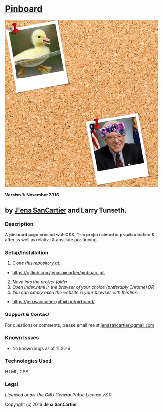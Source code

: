 # [Pinboard](https://jenasancartier.github.io/pinboard/)
![project screenshot](/img/screenshot.png)

__Version 1: November 2016__
## by [J'ena SanCartier](https://github.com/jenasancartier) and Larry Tunseth.

### Description
A pinboard page created with CSS. This project aimed to practice before & after as well as relative & absolute positioning.


### Setup/Installation
1. _Clone this repository at:_
  * https://github.com/jenasancartier/pinboard.git
2. _Move into the project folder_
3. _Open index.html in the browser of your choice (preferably Chrome) OR_
4. _You can simply open the website in your browser with this link:_
  * https://jenasancartier.github.io/pinboard/

### Support & Contact
For questions or comments, please email me at [jenasancartier@gmail.com](mailto:jenasancartier@gmail.com)

### Known Issues
* No known bugs as of 11.2016

### Technologies Used
HTML, CSS

### Legal
*Licensed under the GNU General Public License v3.0*

Copyright (c) 2016 **Jena SanCartier**

